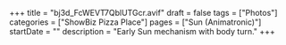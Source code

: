 +++
title = "bj3d_FcWEVT7QblUTGcr.avif"
draft = false
tags = ["Photos"]
categories = ["ShowBiz Pizza Place"]
pages = ["Sun (Animatronic)"]
startDate = ""
description = "Early Sun mechanism with body turn."
+++
